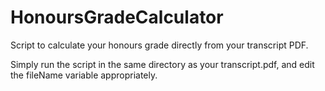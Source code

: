 # HonoursGradeCalculator

Script to calculate your honours grade directly from your transcript PDF.

Simply run the script in the same directory as your transcript.pdf, and edit the fileName variable appropriately. 
